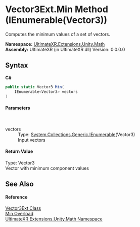 # Vector3Ext.Min Method (IEnumerable(Vector3))
 

Computes the minimum values of a set of vectors.

**Namespace:**&nbsp;<a href="N_UltimateXR_Extensions_Unity_Math">UltimateXR.Extensions.Unity.Math</a><br />**Assembly:**&nbsp;UltimateXR (in UltimateXR.dll) Version: 0.0.0.0

## Syntax

**C#**<br />
``` C#
public static Vector3 Min(
	IEnumerable<Vector3> vectors
)
```


#### Parameters
&nbsp;<dl><dt>vectors</dt><dd>Type: <a href="https://docs.microsoft.com/dotnet/api/system.collections.generic.ienumerable-1" target="_blank" rel="noopener noreferrer">System.Collections.Generic.IEnumerable</a>(Vector3)<br />Input vectors</dd></dl>

#### Return Value
Type: Vector3<br />Vector with minimum component values

## See Also


#### Reference
<a href="T_UltimateXR_Extensions_Unity_Math_Vector3Ext">Vector3Ext Class</a><br /><a href="Overload_UltimateXR_Extensions_Unity_Math_Vector3Ext_Min">Min Overload</a><br /><a href="N_UltimateXR_Extensions_Unity_Math">UltimateXR.Extensions.Unity.Math Namespace</a><br />